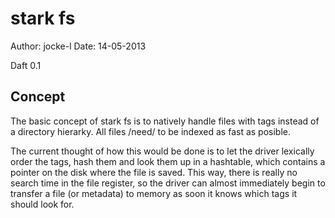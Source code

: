stark fs
========

Author: jocke-l
Date: 14-05-2013

Daft 0.1

## Concept
The basic concept of stark fs is to natively handle files with
tags instead of a directory hierarky. All files /need/ to be
indexed as fast as posible.

The current thought of how this would be done is to let the
driver lexically order the tags, hash them and look them
up in a hashtable, which contains a pointer on the disk where
the file is saved. This way, there is really no search time
in the file register, so the driver can almost immediately
begin to transfer a file (or metadata) to memory as soon it
knows which tags it should look for.

